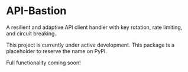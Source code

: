 # API-Bastion

A resilient and adaptive API client handler with key rotation, rate limiting, and circuit breaking.

This project is currently under active development. This package is a placeholder to reserve the name on PyPI.

Full functionality coming soon!